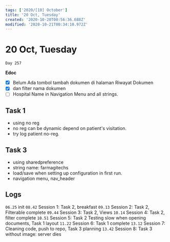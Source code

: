 ```yaml
---
tags: ['2020/[10] October']
title: '20 Oct, Tuesday'
created: '2020-10-20T00:56:36.688Z'
modified: '2020-10-21T00:34:10.972Z'
---
```


# 20 Oct, Tuesday

`Day 257`

**Edoc**
- [x] Belum Ada tombol tambah dokumen di halaman Riwayat Dokumen
- [x] dan filter nama dokumen
- [ ] Hospital Name in Navigation Menu and all strings.

## Task 1
- using no reg
- no reg can be dynamic depend on patient's visitation.
- try log patient no-reg.

## Task 3
- using sharedpreference
- string name: farmagitechs
- load/save when setting up configuration in first run.
- navigation menu, nav_header

## Logs
`06.25` init
`08.42` Session 1: Task 2, breakfast
`09.13` Session 2: Task 2, Filterable complete
`09.44` Session 3: Task 2, Views
`10.14` Session 4: Task 2, filter complete
`10.51` Session 5: Task 2 Testing slow when opening documents, Task 1 layout
`11.22` Session 6: Task 1 complete
`13.12` Session 7: Cleaning code, push to repo, Task 3 planning
`13.42` Session 8: Task 3 without image: server dies


